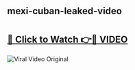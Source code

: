 ## mexi-cuban-leaked-video 

# <h2><a href="http://freeplayer.one?title=mexi-cuban-leaked-video&ref=21J">🔗 Click to Watch 👉🔴 VIDEO</a></h2>

<a href="http://freeplayer.one?title=mexi-cuban-leaked-video&ref=21J" rel="nofollow" data-target="animated-image.originalLink"><img src="https://i.ibb.co.com/xMMVF88/686577567.gif" alt="Viral Video Original" style="max-width: 100%; display: inline-block;" data-target="animated-image.originalImage"></a>

